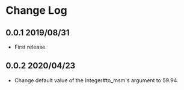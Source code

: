 # Change Log

## 0.0.1 2019/08/31
- First release.

## 0.0.2 2020/04/23
- Change default value of the Integer#to_msm's argument to 59.94.
